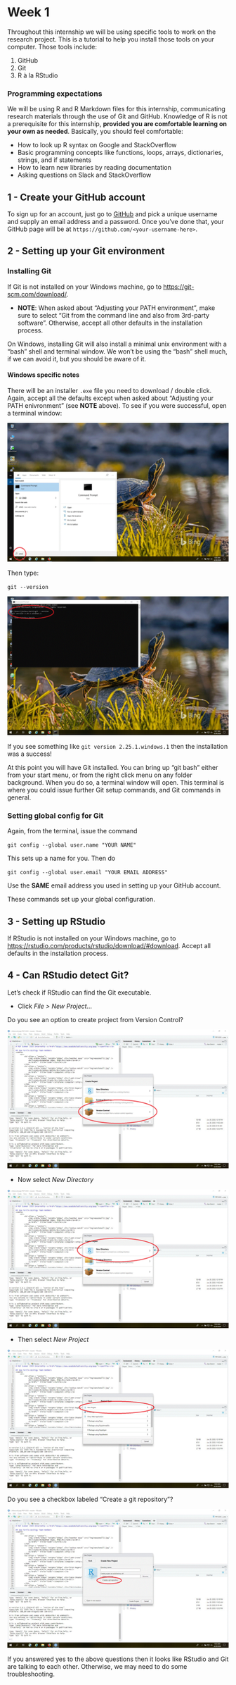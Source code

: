 Week 1
======

Throughout this internship we will be using specific tools to work on
the research project. This is a tutorial to help you install those tools
on your computer. Those tools include:

1.  GitHub
2.  Git
3.  R à la RStudio

### Programming expectations

We will be using R and R Markdown files for this internship,
communicating research materials through the use of Git and GitHub.
Knowledge of R is not a prerequisite for this internship, **provided you
are comfortable learning on your own as needed**. Basically, you should
feel comfortable:

-   How to look up R syntax on Google and StackOverflow
-   Basic programming concepts like functions, loops, arrays,
    dictionaries, strings, and if statements
-   How to learn new libraries by reading documentation
-   Asking questions on Slack and StackOverflow

1 - Create your GitHub account
------------------------------

To sign up for an account, just go to [GitHub](https://github.com) and
pick a unique username and supply an email address and a password. Once
you’ve done that, your GitHub page will be at
`https://github.com/<your-username-here>`.

2 - Setting up your Git environment
-----------------------------------

### Installing Git

If Git is not installed on your Windows machine, go to
<a href="https://git-scm.com/download/" class="uri">https://git-scm.com/download/</a>.

-   **NOTE**: When asked about “Adjusting your PATH environment”, make
    sure to select “Git from the command line and also from 3rd-party
    software”. Otherwise, accept all other defaults in the installation
    process.

On Windows, installing Git will also install a minimal unix environment
with a “bash” shell and terminal window. We won’t be using the “bash”
shell much, if we can avoid it, but you should be aware of it.

#### Windows specific notes

There will be an installer `.exe` file you need to download / double
click. Again, accept all the defaults except when asked about “Adjusting
your PATH enivronment” (see **NOTE** above). To see if you were
successful, open a terminal window:

![screenshot of terminal window](img/open_terminal_window.gif)

Then type:

`git --version`

![screenshot of successful git install](img/git_installed.gif)

If you see something like `git version 2.25.1.windows.1` then the
installation was a success!

At this point you will have Git installed. You can bring up “git bash”
either from your start menu, or from the right click menu on any folder
background. When you do so, a terminal window will open. This terminal
is where you could issue further Git setup commands, and Git commands in
general.

### Setting global config for Git

Again, from the terminal, issue the command

`git config --global user.name "YOUR NAME"`

This sets up a name for you. Then do

`git config --global user.email "YOUR EMAIL ADDRESS"`

Use the **SAME** email address you used in setting up your GitHub
account.

These commands set up your global configuration.

3 - Setting up RStudio
----------------------

If RStudio is not installed on your Windows machine, go to
<a href="https://rstudio.com/products/rstudio/download/#download" class="uri">https://rstudio.com/products/rstudio/download/#download</a>.
Accept all defaults in the installation process.

4 - Can RStudio detect Git?
---------------------------

Let’s check if RStudio can find the Git executable.

-   Click *File &gt; New Project…*

Do you see an option to create project from Version Control?

![screenshot of version control option](img/RStudio_git_test_1.gif)

-   Now select *New Directory*

![screenshot of selecting new directory](img/select_new_directory.gif)

-   Then select *New Project*

![screenshot of selecting new project](img/select_new_project.gif)

Do you see a checkbox labeled “Create a git repository”?

![screenshot of create git option](img/RStudio_git_test_2.gif)

If you answered yes to the above questions then it looks like RStudio
and Git are talking to each other. Otherwise, we may need to do some
troubleshooting.
